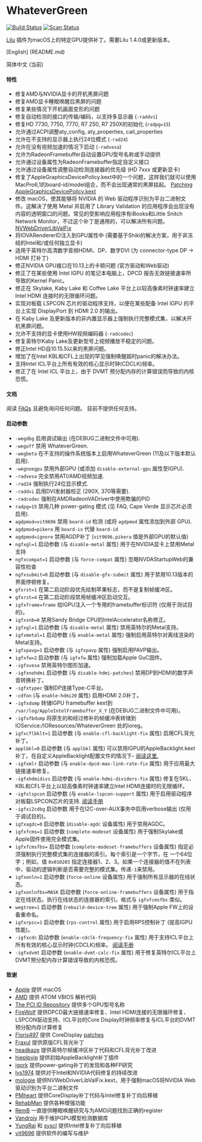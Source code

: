 WhateverGreen
=============

[![Build Status](https://travis-ci.com/acidanthera/WhateverGreen.svg?branch=master)](https://travis-ci.com/acidanthera/WhateverGreen) [![Scan Status](https://scan.coverity.com/projects/16177/badge.svg?flat=1)](https://scan.coverity.com/projects/16177)

[Lilu](https://github.com/acidanthera/Lilu) 插件为macOS上的特定GPU提供补丁。需要Lilu 1.4.0或更新版本。

[English] (README.md)

简体中文 (当前)

#### 特性

- 修复AMD与NVIDIA显卡的开机黑屏问题
- 修复AMD显卡睡眠唤醒后黑屏的问题
- 修复某些情况下开机画面变形的问题
- 修复自动检测的接口的传输/编码，以支持多显示器 (`-raddvi`)
- 修复HD 7730, 7750, 7770, R7 250, R7 250X的初始化 (`radpg=15`)
- 允许通过ACPI调整aty_config, aty_properties, cail_properties
- 允许在不支持的显示器上执行24位模式 (`-rad24`)
- 允许在没有视频加速的情况下启动 (`-radvesa`)
- 允许为RadeonFramebuffer自动设置GPU型号名称或手动提供
- 允许通过设备属性为RadeonFramebuffer指定自定义接口
- 允许通过设备属性调整自动检测连接器的优先级 (HD 7xxx 或更新显卡)
- 修复了AppleGraphicsDevicePolicy.kext中的一个问题，这样我们就可以使用MacPro6,1的board-id/model组合，而不会出现通常的黑屏挂起。 [Patching AppleGraphicsDevicePolicy.kext](https://pikeralpha.wordpress.com/2015/11/23/patching-applegraphicsdevicepolicy-kext)
- 修改 macOS，使其能够将 NVIDIA 的 Web 驱动程序识别为平台二进制文件。这解决了使用 Metal 并启用了 Library Validation 的应用程序会出现没有内容的透明窗口的问题。常见的受影响应用程序有iBooks和Little Snitch Network Monitor，不过这个补丁是通用的，可以解决所有问题。 [NVWebDriverLibValFix](https://github.com/mologie/NVWebDriverLibValFix)
- 将IOVARendererID注入到GPU属性中 (需要基于Shiki的解决方案，用于非冻结的Intel和/或任何独立显卡)
- 适用于英特尔高清数字音频HDMI、DP、数字DVI (为 connector-type DP -> HDMI 打补丁)
- 修正NVIDIA GPU接口在10.13上的卡顿问题 (官方驱动和Web驱动)
- 修正了在某些使用 Intel IGPU 的笔记本电脑上，DPCD 报告无效链接速率所导致的Kernel Panic。
- 修正在 Skylake, Kaby Lake 和 Coffee Lake 平台上以较高像素时钟速率建立 Intel HDMI 连接时的无限循环问题。
- 实现对板载 LSPCON 芯片的驱动程序支持，以便在某些配备 Intel IGPU 的平台上实现 DisplayPort 到 HDMI 2.0 的输出。
- 在 Kaby Lake 及更新版本的非内置显示器上强制执行完整模式集，以解决开机黑屏问题。
- 允许不支持的显卡使用HW视频编码器 (`-radcodec`)
- 修复英特尔Kaby Lake及更新型号上视频播放不稳定的问题。
- 修正Intel HD自10.15.5以来的黑屏问题。
- 增加了在Intel KBL和CFL上出现的罕见强制唤醒超时panic的解决办法。
- 支持Intel ICL平台上所有有效的核心显示时钟(CDCLK)频率。
- 修正了在 Intel ICL 平台上，由于 DVMT 预分配内存的计算错误而导致的内核恐慌。

#### 文档

阅读 [FAQs](https://github.com/acidanthera/WhateverGreen/blob/master/Manual/) 且避免询问任何问题。 目前不提供任何支持。

#### 启动参数

- `-wegdbg` 启用调试输出 (在DEBUG二进制文件中可用).
- `-wegoff` 禁用 WhateverGreen.
- `-wegbeta` 在不支持的操作系统版本上启用WhateverGreen (11及以下版本默认启用).
- `-wegnoegpu` 禁用外部GPU (或添加 `disable-external-gpu` 属性至IGPU).
- `-radvesa` 完全禁用ATI/AMD视频加速.
- `-rad24` 强制执行24位显示模式.
- `-raddvi` 启用DVI发射器校正 (290X, 370等需要).
- `-radcodec` 强制在AMDRadeonVADriver中使用欺骗的PID
- `radpg=15` 禁用几种 power-gating 模式 (见 FAQ, Cape Verde 显示芯片必须启用).
- `agdpmod=vit9696` 禁用 `board-id` 检测 (或将 `agdpmod` 属性添加到外部 GPU).
- `agdpmod=pikera` 用 `board-ix` 代替 `board-id`
- `agdpmod=ignore` 禁用AGDP补丁 (`vit9696,pikera` 值是外部GPU的默认值)
- `ngfxgl=1` 启动参数 (与 `disable-metal` 属性) 用于在NVIDIA显卡上禁用Metal支持
- `ngfxcompat=1` 启动参数 (与 `force-compat` 属性) 忽略NVDAStartupWeb的兼容性检查
- `ngfxsubmit=0` 启动参数 (与 `disable-gfx-submit` 属性) 用于禁用10.13版本的界面停顿修复。
- `gfxrst=1` 在第二启动阶段优先绘制苹果标志，而不是复制帧缓冲区。
- `gfxrst=4` 在第二启动阶段禁用帧缓冲区启动交互。
- `igfxframe=frame` 给IGPU注入一个专用的framebuffer标识符 (仅用于测试目的)。
- `igfxsnb=0` 禁用Sandy Bridge CPU的IntelAccelerator名称修正。
- `igfxgl=1` 启动参数 (与 `disable-metal` 属性) 禁用英特尔的Metal支持。
- `igfxmetal=1` 启动参数 (与 `enable-metal` 属性) 强制启用英特尔对离线渲染的Metal支持。
- `igfxpavp=1` 启动参数 (与 `igfxpavp` 属性) 强制启用PAVP输出。
- `igfxfw=2` 启动参数 (与 `igfxfw` 属性) 强制加载Apple GuC固件。
- `-igfxvesa` 禁用英特尔图形加速。
- `-igfxnohdmi` 启动参数 (与 `disable-hdmi-patches`) 禁用DP到HDMI的数字声音转换补丁。
- `-igfxtypec` 强制DP连接Type-C平台。
- `-cdfon` (与 `enable-hdmi20` 属性) 启用HDMI 2.0补丁。
- `-igfxdump` 转储IGPU framebuffer kext到 `/var/log/AppleIntelFramebuffer_X_Y` (在DEBUG二进制文件中可用)。
- `-igfxfbdump` 将原生的和经过修补的帧缓冲表转储到 IOService:/IOResources/WhateverGreen 处的ioreg。
- `igfxcflbklt=1` 启动参数 (与 `enable-cfl-backlight-fix` 属性) 启用CFL背光补丁。
- `applbkl=0` 启动参数 (与 `applbkl` 属性) 可以禁用IGPU的AppleBacklight.kext补丁。在自定义AppleBacklight配置文件的情况下- [阅读这里.](https://github.com/acidanthera/WhateverGreen/blob/master/Manual/FAQ.OldPlugins.en.md)
- `-igfxmlr` 启动参数 (与 `enable-dpcd-max-link-rate-fix` 属性) 用于应用最大链接速率修复。
- `-igfxhdmidivs` 启动参数 (与 `enable-hdmi-dividers-fix` 属性) 修复在SKL、KBL和CFL平台上以较高像素时钟速率建立Intel HDMI连接时的无限循环。
- `-igfxlspcon` 启动参数 (与 `enable-lspcon-support` 属性) 用于启用驱动程序对板载LSPCON芯片的支持. [阅读手册](https://github.com/acidanthera/WhateverGreen/blob/master/Manual/FAQ.IntelHD.en.md)
- `-igfxi2cdbg` 启动参数 用于在I2C-over-AUX事务中启用verbose输出 (仅用于调试目的)。
- `igfxagdc=0` 启动参数 (`disable-agdc` 设备属性) 用于禁用AGDC。
- `igfxfcms=1` 启动参数 (`complete-modeset` 设备属性) 用于强制Skylake或Apple固件使用完全模式集。
- `igfxfcmsfbs=` 启动参数 (`complete-modeset-framebuffers` 设备属性) 指定必须强制执行完整模式集的连接器的索引。每个索引是一个字节，在 一个64位字；例如，值 `0x010203` 指定连接器1、2、3。如果一个连接器的值不在列表中，驱动的逻辑判断是否需要完整的模式集。传递`-1`来禁用。
- `igfxonln=1` 启动参数 (`force-online` 设备属性) 用于强制所有显示器的在线状态。
- `igfxonlnfbs=MASK` 启动参数 (`force-online-framebuffers` 设备属性) 用于指定在线状态。执行在线状态的连接器的索引。格式与 `igfxfcmsfbs` 类似。
- `wegtree=1` 启动参数 (`rebuild-device-tree` 属性) 用于强制Apple FW上的设备重命名。
- `igfxrpsc=1` 启动参数 (`rps-control` 属性) 用于启用RPS控制补丁 (提高IGPU性能)。
- `-igfxcdc` 启动参数 (`enable-cdclk-frequency-fix` 属性) 用于支持ICL平台上所有有效的核心显示时钟(CDCLK)频率。 [阅读手册](https://github.com/acidanthera/WhateverGreen/blob/master/Manual/FAQ.IntelHD.en.md)
- `-igfxdvmt` 启动参数 (`enable-dvmt-calc-fix` 属性) 用于修复英特尔ICL平台上DVMT预分配内存计算错误导致的内核恐慌。

#### 致谢

- [Apple](https://www.apple.com) 提供 macOS
- [AMD](https://www.amd.com) 提供 ATOM VBIOS 解析代码
- [The PCI ID Repository](http://pci-ids.ucw.cz) 提供多个GPU型号名称
- [FireWolf](https://github.com/0xFireWolf/) 提供DPCD最大链接速率修复、Intel HDMI连接的无限循环修复、LSPCON驱动支持、ICL平台的Core Display时钟频率修复与ICL平台的DVMT预分配内存计算修复
- [Floris497](https://github.com/Floris497) 提供 CoreDisplay [patches](https://github.com/Floris497/mac-pixel-clock-patch-v2)
- [Fraxul](https://github.com/Fraxul) 提供原版CFL背光补丁
- [headkaze](https://github.com/headkaze) 提供英特尔帧缓冲区补丁代码和CFL背光补丁改进
- [hieplpvip](https://github.com/hieplpvip) 提供初始AppleBacklight补丁插件
- [igork](https://applelife.ru/members/igork.564/) 提供power-gating补丁的发现和各种FP研究
- [lvs1974](https://applelife.ru/members/lvs1974.53809) 提供对于Intel和NVIDIA代码修复的持续改进
- [mologie](https://github.com/mologie/NVWebDriverLibValFix) 提供NVWebDriverLibValFix.kext，用于强制macOS将NVIDIA Web驱动识别为平台二进制文件
- [PMheart](https://github.com/PMheart) 提供CoreDisplay补丁代码与Intel修复补丁向后移植
- [RehabMan](https://github.com/RehabMan) 提供各种增强功能
- [RemB](https://applelife.ru/members/remb.8064/) 一直提供睡眠唤醒研究与为AMD问题找到正确的register
- [Vandroiy](https://applelife.ru/members/vandroiy.83653/) 用于维护GPU模型检测数据库 
- [YungRaj](https://github.com/YungRaj) 和 [syscl](https://github.com/syscl) 提供Intel修复补丁向后移植
- [vit9696](https://github.com/vit9696) 提供软件的编写与维护
